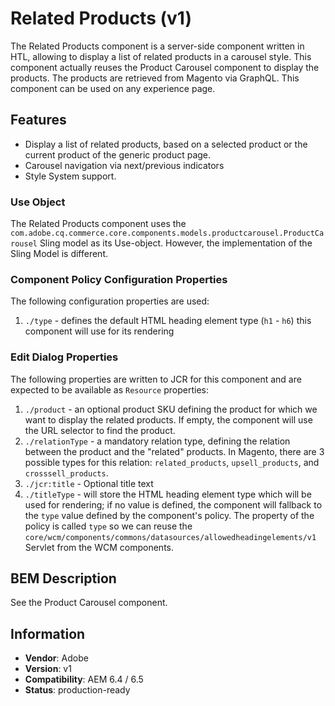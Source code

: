<!--
Copyright 2019 Adobe Systems Incorporated

Licensed under the Apache License, Version 2.0 (the "License");
you may not use this file except in compliance with the License.
You may obtain a copy of the License at

    http://www.apache.org/licenses/LICENSE-2.0

Unless required by applicable law or agreed to in writing, software
distributed under the License is distributed on an "AS IS" BASIS,
WITHOUT WARRANTIES OR CONDITIONS OF ANY KIND, either express or implied.
See the License for the specific language governing permissions and
limitations under the License.
-->

# Related Products (v1)

The Related Products component is a server-side component written in HTL, allowing to display a list of related products in a carousel style. This component actually reuses the Product Carousel component to display the products.
The products are retrieved from Magento via GraphQL. This component can be used on any experience page.

## Features

- Display a list of related products, based on a selected product or the current product of the generic product page.
- Carousel navigation via next/previous indicators
- Style System support.

### Use Object

The Related Products component uses the `com.adobe.cq.commerce.core.components.models.productcarousel.ProductCarousel` Sling model as its Use-object. However, the implementation of the Sling Model is different.

### Component Policy Configuration Properties
The following configuration properties are used:

1. `./type` - defines the default HTML heading element type (`h1` - `h6`) this component will use for its rendering

### Edit Dialog Properties

The following properties are written to JCR for this component and are expected to be available as `Resource` properties:

1. `./product` - an optional product SKU defining the product for which we want to display the related products. If empty, the component will use the URL selector to find the product.
2. `./relationType` - a mandatory relation type, defining the relation between the product and the "related" products. In Magento, there are 3 possible types for this relation: `related_products`, `upsell_products`, and `crosssell_products`.
3. `./jcr:title` - Optional title text
4. `./titleType` - will store the HTML heading element type which will be used for rendering; if no value is defined, the component will fallback
to the `type` value defined by the component's policy. The property of the policy is called `type` so we can reuse the `core/wcm/components/commons/datasources/allowedheadingelements/v1` Servlet from the WCM components.

## BEM Description

See the Product Carousel component.

## Information

- **Vendor**: Adobe
- **Version**: v1
- **Compatibility**: AEM 6.4 / 6.5
- **Status**: production-ready
